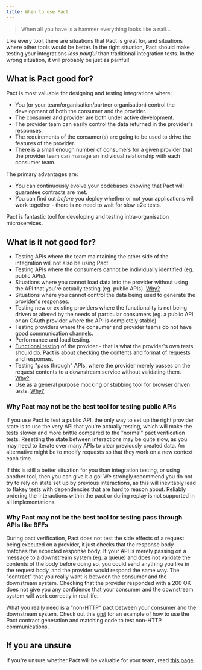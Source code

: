 ```yaml
---
title: When to use Pact
---
```


> When all you have is a hammer everything looks like a nail...

Like every tool, there are situations that Pact is great for, and situations where other tools would be better. In the
right situation, Pact should make testing your integrations _less painful_ than traditional integration tests. In the
wrong situation, it will probably be just as painful!

## What is Pact good for?

Pact is most valuable for designing and testing integrations where:

* You \(or your team/organisation/partner organisation\) control the development of both the consumer and the provider.
* The consumer and provider are both under active development.
* The provider team can easily control the data returned in the provider's responses.
* The requirements of the consumer\(s\) are going to be used to drive the features of the provider.
* There is a small enough number of consumers for a given provider that the provider team can manage an individual
  relationship with each consumer team.

The primary advantages are:

* You can continuously evolve your codebases knowing that Pact will guarantee contracts are met.
* You can find out _before_ you deploy whether or not your applications will work together - there is no need to wait
  for slow e2e tests.

Pact is fantastic tool for developing and testing intra-organisation microservices.

## What is it not good for?

* Testing APIs where the team maintaining the other side of the integration will not also be using Pact
* Testing APIs where the consumers cannot be individually identified \(eg. public APIs\).
* Situations where you cannot load data into the provider without using the API that you're actually testing \(eg.
  public APIs\). [Why?](#why-pact-may-not-be-the-best-tool-for-testing-public-apis)
* Situations where you cannot control the data being used to generate the provider's responses.
* Testing new or existing providers where the functionality is not being driven or altered by the needs of particular
  consumers \(eg. a public API or an OAuth provider where the API is completely stable\)
* Testing providers where the consumer and provider teams do not have good communication channels.
* Performance and load testing.
* [Functional testing](../consumer/contract_tests_not_functional_tests) of the provider - that is what the provider's
  own tests should do. Pact is about checking the contents and format of requests and responses.
* Testing "pass through" APIs, where the provider merely passes on the request contents to a downstream service without
  validating them. [Why?](#why-pact-may-not-be-the-best-tool-for-testing-pass-through-apis-like-bffs)
* Use as a general purpose mocking or stubbing tool for browser driven
  tests. [Why?](/consumer#avoid-using-pact-for-tests-that-involve-the-ui)

### Why Pact may not be the best tool for testing public APIs

If you use Pact to test a public API, the only way to set up the right provider state is to use the very API that you're
actually testing, which will make the tests slower and more brittle compared to the "normal" pact verification tests.
Resetting the state between interactions may be quite slow, as you may need to iterate over many APIs to clear
previously created data. An alternative might be to modify requests so that they work on a new context each time.

If this is still a better situation for you than integration testing, or using another tool, then you can give it a go!
We strongly recommend you do not try to rely on state set up by previous interactions, as this will inevitably lead to
flakey tests with dependencies that are hard to reason about. Reliably ordering the interactions within the pact or
during replay is not supported in all implementations.

### Why Pact may not be the best tool for testing pass through APIs like BFFs

During pact verification, Pact does not test the side effects of a request being executed on a provider, it just checks
that the response body matches the expected response body. If your API is merely passing on a message to a downstream
system (eg. a queue) and does not validate the contents of the body before doing so, you could send anything you like in
the request body, and the provider would respond the same way. The "contract" that you really want is between the
consumer and the downstream system. Checking that the provider responded with a 200 OK does not give you any confidence
that your consumer and the downstream system will work correctly in real life.

What you really need is a "non-HTTP" pact between your consumer and the downstream system. Check out
this [gist](https://gist.github.com/bethesque/0ee446a9f93db4dd0697) for an example of how to use the Pact contract
generation and matching code to test non-HTTP communications.

## If you are unsure

If you're unsure whether Pact will be valuable for your team, read [this page](../faq/convinceme).
